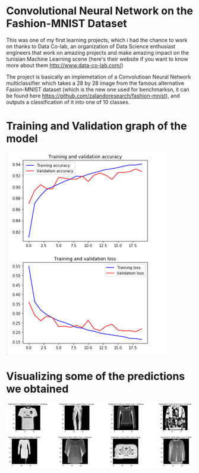 # Convolutional Neural Network on the Fashion-MNIST Dataset

This was one of my first learning projects, which i had the chance to work on thanks to Data Co-lab, an organization of Data Science enthusiast engineers that work on amazing projects and make amazing impact on the tunisian Machine Learning scene (here's their website if you want to know more about them http://www.data-co-lab.com/)

The project is basically an implemetation of a Convolutioan Neural Network multiclassifier which takes a 28 by 28 image from the famous alternative Fasion-MNIST dataset (which is the new one used for benchmarksn, it can be found here https://github.com/zalandoresearch/fashion-mnist), and outputs a classification of it into one of 10 classes.

# Training and Validation graph of the model 

 ![training and validation graph](./images/training.PNG)
 
 # Visualizing some of the predictions we obtained  

 ![training and validation graph](./images/predictions.PNG)
